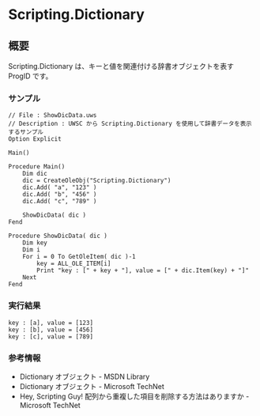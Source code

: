 # Scripting.Dictionary
## 概要
Scripting.Dictionary は、キーと値を関連付ける辞書オブジェクトを表す ProgID です。

### サンプル
```vbscript
// File : ShowDicData.uws
// Description : UWSC から Scripting.Dictionary を使用して辞書データを表示するサンプル
Option Explicit

Main()

Procedure Main()
    Dim dic
    dic = CreateOleObj("Scripting.Dictionary")
    dic.Add( "a", "123" )
    dic.Add( "b", "456" )
    dic.Add( "c", "789" )
    
    ShowDicData( dic )
Fend

Procedure ShowDicData( dic )
    Dim key
    Dim i
    For i = 0 To GetOleItem( dic )-1
        key = ALL_OLE_ITEM[i]
        Print "key : [" + key + "], value = [" + dic.Item(key) + "]"
    Next
Fend
```

### 実行結果
```
key : [a], value = [123]
key : [b], value = [456]
key : [c], value = [789]
```

### 参考情報
- Dictionary オブジェクト - MSDN Library
- Dictionary オブジェクト - Microsoft TechNet
- Hey, Scripting Guy! 配列から重複した項目を削除する方法はありますか - Microsoft TechNet

